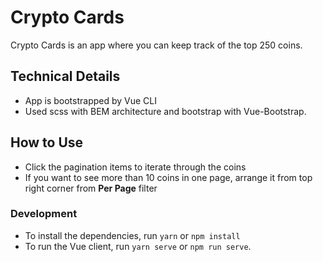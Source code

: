 # Crypto Cards

Crypto Cards is an app where you can keep track of the top 250 coins.

## Technical Details

- App is bootstrapped by Vue CLI
- Used scss with BEM architecture and bootstrap with Vue-Bootstrap.

## How to Use

- Click the pagination items to iterate through the coins
- If you want to see more than 10 coins in one page, arrange it from top right corner from **Per Page** filter

### Development

- To install the dependencies, run `yarn` or `npm install`
- To run the Vue client, run `yarn serve` or `npm run serve`.
